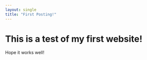 ```yaml
---
layout: single
title: "First Posting!"
---
```


# This is a test of my first website! 
Hope it works well!

